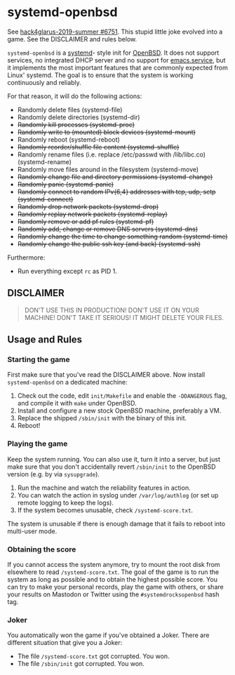 systemd-openbsd
===============

See [hack4glarus-2019-summer #6751](https://redmine.ungleich.ch/issues/6751).
This stupid little joke evolved into a game.  See the DISCLAIMER and
rules below.

`systemd-openbsd` is a [systemd]- style init for [OpenBSD]. It does
not support services, no integrated DHCP server and no support for
[emacs.service], but it implements the most important features that
are commonly expected from Linux' systemd.  The goal is to ensure that
the system is working continuously and reliably.

For that reason, it will do the following actions:

* Randomly delete files (systemd-file)
* Randomly delete directories (systemd-dir)
* ~~Randomly kill processes (systemd-proc)~~
* ~~Randomly write to (mounted) block devices (systemd-mount)~~
* Randomly reboot (systemd-reboot)
* ~~Randomly reorder/shuffle file content (systemd-shuffle)~~
* Randomly rename files (i.e. replace /etc/passwd with /lib/libc.co) (systemd-rename)
* Randomly move files around in the filesystem (systemd-move)
* ~~Randomly change file and directory permissions (systemd-change)~~
* ~~Randomly panic (systemd-panic)~~
* ~~Randomly connect to random IPv{6,4} addresses with tcp, udp, sctp (systemd-connect)~~
* ~~Randomly drop network packets (systemd-drop)~~
* ~~Randomly replay network packets (systemd-replay)~~
* ~~Randomly remove or add pf rules (systemd-pf)~~
* ~~Randomly add, change or remove DNS servers (systemd-dns)~~
* ~~Randomly change the time to change something random (systemd-time)~~
* ~~Randomly change the public ssh key (and back) (systemd-ssh)~~

Furthermore:

* Run everything except `rc` as PID 1.

DISCLAIMER
----------

> DON'T USE THIS IN PRODUCTION!  DON'T USE IT ON YOUR MACHINE!
> DON'T TAKE IT SERIOUS!  IT MIGHT DELETE YOUR FILES.

Usage and Rules
---------------

### Starting the game

First make sure that you've read the DISCLAIMER above.
Now install `systemd-openbsd` on a dedicated machine:

1. Check out the code, edit `init/Makefile` and enable the
   `-DDANGEROUS` flag, and compile it with `make` under OpenBSD.
2. Install and configure a new stock OpenBSD machine, preferably a VM.
3. Replace the shipped `/sbin/init` with the binary of this init.
4. Reboot!

### Playing the game

Keep the system running.  You can also use it, turn it into a server,
but just make sure that you don't accidentally revert `/sbin/init` to
the OpenBSD version (e.g. by via `sysupgrade`).

1. Run the machine and watch the reliability features in action.
2. You can watch the action in syslog under `/var/log/authlog`
   (or set up remote logging to keep the logs).
3. If the system becomes unusable, check `/systemd-score.txt`.

The system is unusable if there is enough damage that it fails to
reboot into multi-user mode.

### Obtaining the score

If you cannot access the system anymore, try to mount the root disk
from elsewhere to read `/systemd-score.txt`.  The goal of the game is
to run the system as long as possible and to obtain the highest
possible score.  You can try to make your personal records, play the
game with others, or share your results on Mastodon or Twitter using
the `#systemdrocksopenbsd` hash tag.

### Joker

You automatically won the game if you've obtained a Joker.  There are
different situation that give you a Joker:

* The file `/systemd-score.txt` got corrupted.  You won.
* The file `/sbin/init` got corrupted.  You won.


[systemd]: https://freedesktop.org/wiki/Software/systemd/
[OpenBSD]: https://www.openbsd.org/
[emacs.service]: https://datko.net/2015/10/08/emacs-systemd-service/


